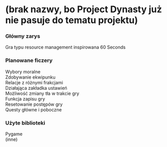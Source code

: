 # (brak nazwy, bo Project Dynasty już nie pasuje do tematu projektu)

### Główny zarys
Gra typu resource management inspirowana 60 Seconds

### Planowane ficzery
Wybory moralne<br>
Zdobywanie ekwipunku<br>
Relacje z różnymi frakcjami<br>
Działająca zakładka ustawień<br>
Możliwość zmiany tła w trakcie gry<br>
Funkcja zapisu gry<br>
Resetowanie postępów gry<br>
Questy główne i poboczne<br>

### Użyte biblioteki
Pygame<br>
(inne)
